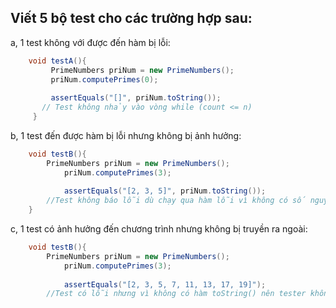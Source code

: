 ## Viết 5 bộ test cho các trường hợp sau:

a, 1 test không với được đến hàm bị lỗi:

```java
    void testA(){
	     PrimeNumbers priNum = new PrimeNumbers();
	     priNum.computePrimes(0);
	 
	     assertEquals("[]", priNum.toString());
       // Test không nhảy vào vòng while (count <= n)  
	 }
```

b, 1 test đến được hàm bị lỗi nhưng không bị ảnh hưởng:

```java
    void testB(){
        PrimeNumbers priNum = new PrimeNumbers();
	        priNum.computePrimes(3);
	 
	        assertEquals("[2, 3, 5]", priNum.toString());
        //Test không báo lỗi dù chạy qua hàm lỗi vì không có số nguyên tố nào trong bộ test có hàm đơn vị là 9
    }
```

c, 1 test có ảnh hưởng đến chương trình nhưng không bị truyền ra ngoài:

```java
    void testB(){
        PrimeNumbers priNum = new PrimeNumbers();
	        priNum.computePrimes(3);
	 
	        assertEquals("[2, 3, 5, 7, 11, 13, 17, 19]");
        //Test có lỗi nhưng vì không có hàm toString() nên tester không thể biết được
```

